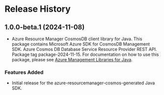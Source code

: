 # Release History

## 1.0.0-beta.1 (2024-11-08)

- Azure Resource Manager CosmosDB client library for Java. This package contains Microsoft Azure SDK for CosmosDB Management SDK. Azure Cosmos DB Database Service Resource Provider REST API. Package tag package-2024-11-15. For documentation on how to use this package, please see [Azure Management Libraries for Java](https://aka.ms/azsdk/java/mgmt).
### Features Added

- Initial release for the azure-resourcemanager-cosmos-generated Java SDK.
